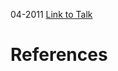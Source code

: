 

04-2011
[Link to Talk](https://www.churchofjesuschrist.org/study/general-conference/2011/04/young-women-session?lang=eng)



# References

